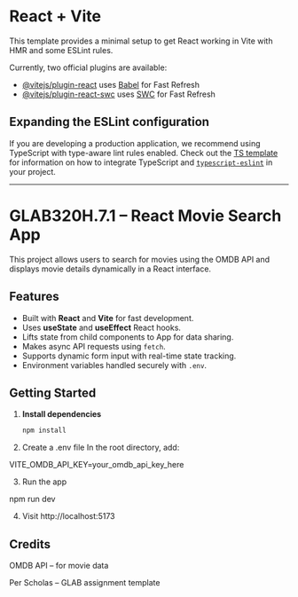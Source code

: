 # React + Vite

This template provides a minimal setup to get React working in Vite with HMR and some ESLint rules.

Currently, two official plugins are available:

- [@vitejs/plugin-react](https://github.com/vitejs/vite-plugin-react/blob/main/packages/plugin-react) uses [Babel](https://babeljs.io/) for Fast Refresh
- [@vitejs/plugin-react-swc](https://github.com/vitejs/vite-plugin-react/blob/main/packages/plugin-react-swc) uses [SWC](https://swc.rs/) for Fast Refresh

## Expanding the ESLint configuration

If you are developing a production application, we recommend using TypeScript with type-aware lint rules enabled. Check out the [TS template](https://github.com/vitejs/vite/tree/main/packages/create-vite/template-react-ts) for information on how to integrate TypeScript and [`typescript-eslint`](https://typescript-eslint.io) in your project.

---

# GLAB320H.7.1 – React Movie Search App

This project allows users to search for movies using the OMDB API and displays movie details dynamically in a React interface.

## Features

- Built with **React** and **Vite** for fast development.
- Uses **useState** and **useEffect** React hooks.
- Lifts state from child components to App for data sharing.
- Makes async API requests using `fetch`.
- Supports dynamic form input with real-time state tracking.
- Environment variables handled securely with `.env`.

## Getting Started

1. **Install dependencies**
   ```bash
   npm install


2. Create a .env file
In the root directory, add:

VITE_OMDB_API_KEY=your_omdb_api_key_here

3. Run the app

npm run dev

4. Visit http://localhost:5173



## Credits

OMDB API – for movie data

Per Scholas – GLAB assignment template

